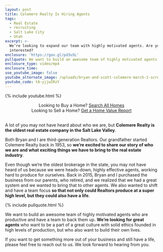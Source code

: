```yaml
---
layout: post
title: Colemere Realty Is Hiring Agents
tags:
  - Real Estate
  - recruiting
  - Salt Lake City
  - Utah
excerpt: >-
  We’re looking to expand our team with highly motivated agents. Are you
  interested?
enclosure: 'https://goo.gl/pd3uSL'
pullquote: We want to build an awesome team of highly motivated agents.
enclosure_type: video/mp4
enclosure_time:
use_youtube_image: false
youtube_alternate_image: /uploads/bryan-and-scott-colemere-march-1-screen-shot-no-play.jpg
youtube_code: tA-yjjwIRzY
---
```


{% include youtube.html %}

<center>Looking to Buy a Home? <a href="http://www.colemererealty.com/fine/real/estate/newsearch">Search All Homes</a></center>

<center>Looking to Sell a Home? <a href="http://www.colemererealty.com/fine/real/estate/marketeval">Get a Home Value Report</a></center>

<center>&nbsp;</center>

A lot of you may not have heard about who we are, but **Colemere Realty is the oldest real estate company in the Salt Lake Valley**.

Both Bryan and I are third-generation Realtors. Our grandfather started Colemere Realty back in 1953, so **we’re excited to share our story of who we are and what exciting things we have to bring to the real estate industry**.

Even though we’re the oldest brokerage in the state, you may not have heard of us because we were heads-down, highly effective agents, working hard to produce for ourselves. Back in 2015, Bryan and I purchased the business from our parents, who retired, and we realized that we had a great system and we wanted to bring that to other agents. We also wanted to shift and have a team focus **so that not only could Realtors produce at a super high level, but they could also have a life**.

{% include pullquote.html %}

We want to build an awesome team of highly motivated agents who are productive and have a team to back them up. **We’re looking for great agents** who want to be a part of a great culture with solid ethics founded in high levels of production, but who also want to build their own lives.

If you want to get something more out of your business and still have a life, please feel free to reach out to us. We look forward to hearing from you.